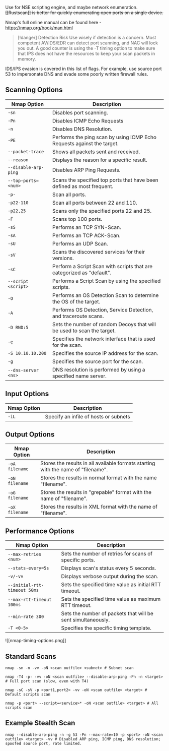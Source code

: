 Use for NSE scripting engine, and maybe network enumeration. ~~[[Rustscan]] is better for quickly enumerating open ports on a single device.~~ 

Nmap's full online manual can be found here - https://nmap.org/book/man.html

> [!danger] Detection Risk
> Use wisely if detection is a concern. Most competent AV/IDS/EDR can detect port scanning, and NAC will lock you out. A good counter is using the -T timing option to make sure that IPS does not have the resources to keep your scan packets in memory.

IDS/IPS evasion is covered in this list of flags. For example, use source port 53 to impersonate DNS and evade some poorly written firewall rules. 

## Scanning Options

| **Nmap Option**      | **Description**                                                        |
| -------------------- | ---------------------------------------------------------------------- |
| `-sn`                | Disables port scanning.                                                |
| `-Pn`                | Disables ICMP Echo Requests                                            |
| `-n`                 | Disables DNS Resolution.                                               |
| `-PE`                | Performs the ping scan by using ICMP Echo Requests against the target. |
| `--packet-trace`     | Shows all packets sent and received.                                   |
| `--reason`           | Displays the reason for a specific result.                             |
| `--disable-arp-ping` | Disables ARP Ping Requests.                                            |
| `--top-ports=<num>`  | Scans the specified top ports that have been defined as most frequent. |
| `-p-`                | Scan all ports.                                                        |
| `-p22-110`           | Scan all ports between 22 and 110.                                     |
| `-p22,25`            | Scans only the specified ports 22 and 25.                              |
| `-F`                 | Scans top 100 ports.                                                   |
| `-sS`                | Performs an TCP SYN-Scan.                                              |
| `-sA`                | Performs an TCP ACK-Scan.                                              |
| `-sU`                | Performs an UDP Scan.                                                  |
| `-sV`                | Scans the discovered services for their versions.                      |
| `-sC`                | Perform a Script Scan with scripts that are categorized as "default".  |
| `--script <script>`  | Performs a Script Scan by using the specified scripts.                 |
| `-O`                 | Performs an OS Detection Scan to determine the OS of the target.       |
| `-A`                 | Performs OS Detection, Service Detection, and traceroute scans.        |
| `-D RND:5`           | Sets the number of random Decoys that will be used to scan the target. |
| `-e`                 | Specifies the network interface that is used for the scan.             |
| `-S 10.10.10.200`    | Specifies the source IP address for the scan.                          |
| `-g`                 | Specifies the source port for the scan.                                |
| `--dns-server <ns>`  | DNS resolution is performed by using a specified name server.          |

## Input Options


| Nmap Option | Description                           |
| ----------- | ------------------------------------- |
| `-iL`       | Specify an infile of hosts or subnets |


## Output Options

| **Nmap Option** | **Description** |
|---|----|
| `-oA filename` | Stores the results in all available formats starting with the name of "filename". |
| `-oN filename` | Stores the results in normal format with the name "filename". |
| `-oG filename` | Stores the results in "grepable" format with the name of "filename". |
| `-oX filename` | Stores the results in XML format with the name of "filename". |

## Performance Options

| **Nmap Option**              | **Description**                                              |
| ---------------------------- | ------------------------------------------------------------ |
| `--max-retries <num>`        | Sets the number of retries for scans of specific ports.      |
| `--stats-every=5s`           | Displays scan's status every 5 seconds.                      |
| `-v/-vv`                     | Displays verbose output during the scan.                     |
| `--initial-rtt-timeout 50ms` | Sets the specified time value as initial RTT timeout.        |
| `--max-rtt-timeout 100ms`    | Sets the specified time value as maximum RTT timeout.        |
| `--min-rate 300`             | Sets the number of packets that will be sent simultaneously. |
| `-T <0-5>`                   | Specifies the specific timing template.                      |

![[nmap-timing-options.png]]

## Standard Scans

```shell
nmap -sn -n -vv -oN <scan outfile> <subnet> # Subnet scan

nmap -T4 -p- -vv -oN <scan outfile> --disable-arp-ping -Pn -n <target> # Full port scan (slow, even with T4)

nmap -sC -sV -p <port1,port2> -vv -oN <scan outfile> <target> # Default scripts scan

nmap -p <port> --script=<service>* -oN <scan outfile> <target> # All scripts scan
```

## Example Stealth Scan
```shell
nmap --disable-arp-ping -n -g 53 -Pn --max-rate=10 -p <port> -oN <scan outfile> <target> -vv # Disabled ARP ping, ICMP ping, DNS resolution; spoofed source port, rate limited.
```

